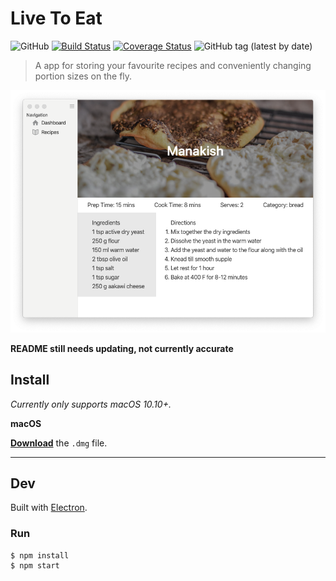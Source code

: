 # Live To Eat 
![GitHub](https://img.shields.io/github/license/mohammadmoustafa/live2eat)
[![Build Status](https://travis-ci.com/mohammadmoustafa/live2eat.svg?branch=master)](https://travis-ci.com/mohammadmoustafa/live2eat)
[![Coverage Status](https://coveralls.io/repos/github/mohammadmoustafa/live2eat/badge.svg?branch=master)](https://coveralls.io/github/mohammadmoustafa/live2eat?branch=master)
![GitHub tag (latest by date)](https://img.shields.io/github/v/tag/mohammadmoustafa/live2eat?label=version)

> A app for storing your favourite recipes and conveniently changing portion sizes on the fly.

![Screenshot of a recipe](src/assets/recipe_screenshot.png)

**README still needs updating, not currently accurate**

## Install

*Currently only supports macOS 10.10+.*

**macOS**

[**Download**](https://github.com/mohammadmoustafa/live2eat/releases/latest) the `.dmg` file.

---


## Dev

Built with [Electron](https://electronjs.org).

### Run

```
$ npm install
$ npm start
```
